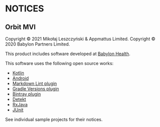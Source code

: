 # NOTICES

## Orbit MVI

Copyright &copy; 2021 Mikołaj Leszczyński & Appmattus Limited.
Copyright &copy; 2020 Babylon Partners Limited.

This product includes software developed at [Babylon Health](http://www.babylonhealth.com/).

This software uses the following open source works:

- [Kotlin](https://github.com/JetBrains/kotlin)
- [Android](https://developer.android.com)
- [Markdown Lint plugin](https://github.com/appmattus/markdown-lint)
- [Gradle Versions plugin](https://github.com/ben-manes/gradle-versions-plugin)
- [Bintray plugin](https://github.com/bintray/gradle-bintray-plugin)
- [Detekt](https://github.com/detekt/detekt)
- [RxJava](https://github.com/ReactiveX/RxJava)
- [JUnit](https://junit.org/)

See individual sample projects for their notices.
